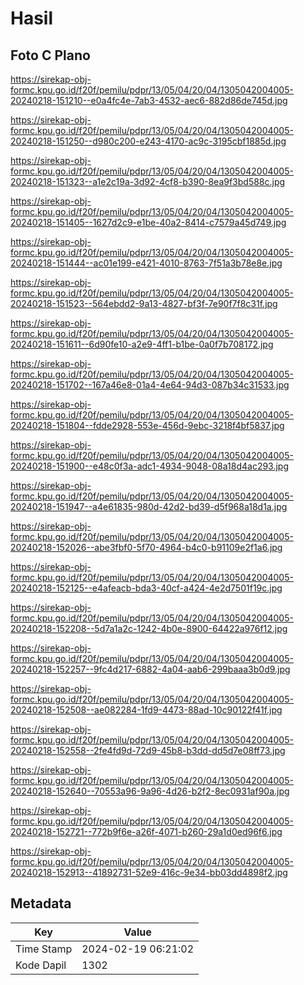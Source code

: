 # Hasil

## Foto C Plano

https://sirekap-obj-formc.kpu.go.id/f20f/pemilu/pdpr/13/05/04/20/04/1305042004005-20240218-151210--e0a4fc4e-7ab3-4532-aec6-882d86de745d.jpg

https://sirekap-obj-formc.kpu.go.id/f20f/pemilu/pdpr/13/05/04/20/04/1305042004005-20240218-151250--d980c200-e243-4170-ac9c-3195cbf1885d.jpg

https://sirekap-obj-formc.kpu.go.id/f20f/pemilu/pdpr/13/05/04/20/04/1305042004005-20240218-151323--a1e2c19a-3d92-4cf8-b390-8ea9f3bd588c.jpg

https://sirekap-obj-formc.kpu.go.id/f20f/pemilu/pdpr/13/05/04/20/04/1305042004005-20240218-151405--1627d2c9-e1be-40a2-8414-c7579a45d749.jpg

https://sirekap-obj-formc.kpu.go.id/f20f/pemilu/pdpr/13/05/04/20/04/1305042004005-20240218-151444--ac01e199-e421-4010-8763-7f51a3b78e8e.jpg

https://sirekap-obj-formc.kpu.go.id/f20f/pemilu/pdpr/13/05/04/20/04/1305042004005-20240218-151523--564ebdd2-9a13-4827-bf3f-7e90f7f8c31f.jpg

https://sirekap-obj-formc.kpu.go.id/f20f/pemilu/pdpr/13/05/04/20/04/1305042004005-20240218-151611--6d90fe10-a2e9-4ff1-b1be-0a0f7b708172.jpg

https://sirekap-obj-formc.kpu.go.id/f20f/pemilu/pdpr/13/05/04/20/04/1305042004005-20240218-151702--167a46e8-01a4-4e64-94d3-087b34c31533.jpg

https://sirekap-obj-formc.kpu.go.id/f20f/pemilu/pdpr/13/05/04/20/04/1305042004005-20240218-151804--fdde2928-553e-456d-9ebc-3218f4bf5837.jpg

https://sirekap-obj-formc.kpu.go.id/f20f/pemilu/pdpr/13/05/04/20/04/1305042004005-20240218-151900--e48c0f3a-adc1-4934-9048-08a18d4ac293.jpg

https://sirekap-obj-formc.kpu.go.id/f20f/pemilu/pdpr/13/05/04/20/04/1305042004005-20240218-151947--a4e61835-980d-42d2-bd39-d5f968a18d1a.jpg

https://sirekap-obj-formc.kpu.go.id/f20f/pemilu/pdpr/13/05/04/20/04/1305042004005-20240218-152026--abe3fbf0-5f70-4964-b4c0-b91109e2f1a6.jpg

https://sirekap-obj-formc.kpu.go.id/f20f/pemilu/pdpr/13/05/04/20/04/1305042004005-20240218-152125--e4afeacb-bda3-40cf-a424-4e2d7501f19c.jpg

https://sirekap-obj-formc.kpu.go.id/f20f/pemilu/pdpr/13/05/04/20/04/1305042004005-20240218-152208--5d7a1a2c-1242-4b0e-8900-64422a976f12.jpg

https://sirekap-obj-formc.kpu.go.id/f20f/pemilu/pdpr/13/05/04/20/04/1305042004005-20240218-152257--9fc4d217-6882-4a04-aab6-299baaa3b0d9.jpg

https://sirekap-obj-formc.kpu.go.id/f20f/pemilu/pdpr/13/05/04/20/04/1305042004005-20240218-152508--ae082284-1fd9-4473-88ad-10c90122f41f.jpg

https://sirekap-obj-formc.kpu.go.id/f20f/pemilu/pdpr/13/05/04/20/04/1305042004005-20240218-152558--2fe4fd9d-72d9-45b8-b3dd-dd5d7e08ff73.jpg

https://sirekap-obj-formc.kpu.go.id/f20f/pemilu/pdpr/13/05/04/20/04/1305042004005-20240218-152640--70553a96-9a96-4d26-b2f2-8ec0931af90a.jpg

https://sirekap-obj-formc.kpu.go.id/f20f/pemilu/pdpr/13/05/04/20/04/1305042004005-20240218-152721--772b9f6e-a26f-4071-b260-29a1d0ed96f6.jpg

https://sirekap-obj-formc.kpu.go.id/f20f/pemilu/pdpr/13/05/04/20/04/1305042004005-20240218-152913--41892731-52e9-416c-9e34-bb03dd4898f2.jpg


## Metadata

| Key        | Value               |
| ---------- | ------------------- |
| Time Stamp | 2024-02-19 06:21:02 |
| Kode Dapil | 1302                |



